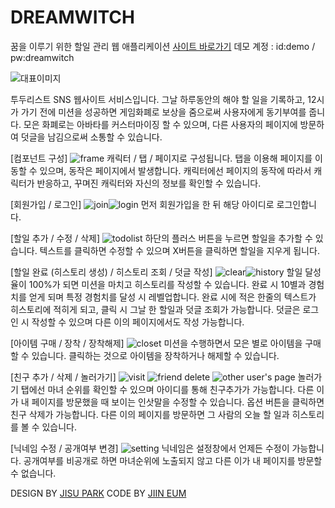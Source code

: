 # DREAMWITCH
꿈을 이루기 위한 할일 관리 웹 애플리케이션
[사이트 바로가기](http://dreamwitch.kr/)
데모 계정 : id:demo / pw:dreamwitch

![대표이미지](/thumbnail.jpg)

투두리스트 SNS 웹사이트 서비스입니다. 
그날 하루동안의 해야 할 일을 기록하고, 12시가 가기 전에 미션을 성공하면 게임화폐로 보상을 줌으로써 사용자에게 동기부여를 줍니다. 
모은 화폐로는 아바타를 커스터마이징 할 수 있으며, 다른 사용자의 페이지에 방문하여 덧글을 남김으로써 소통할 수 있습니다.

[컴포넌트 구성]
![frame](/readme/frame.jpg)
캐릭터 / 탭 / 페이지로 구성됩니다.
탭을 이용해 페이지를 이동할 수 있으며, 동작은 페이지에서 발생합니다.
캐릭터에선 페이지의 동작에 따라서 캐릭터가 반응하고, 꾸며진 캐릭터와 자신의 정보를 확인할 수 있습니다.

[회원가입 / 로그인]
![join](/readme/join.jpg)![login](/readme/login.jpg)
먼저 회원가입을 한 뒤 해당 아이디로 로그인합니다.

[할일 추가 / 수정 / 삭제]
![todolist](/readme/todolist.jpg)
하단의 플러스 버튼을 누르면 할일을 추가할 수 있습니다.
텍스트를 클릭하면 수정할 수 있으며 X버튼을 클릭하면 할일을 지우게 됩니다.

[할일 완료 (히스토리 생성) / 히스토리 조회 / 덧글 작성]
![clear](/readme/clear.jpg)![history](/readme/history.jpg)
할일 달성율이 100%가 되면 미션을 마치고 히스토리를 작성할 수 있습니다.
완료 시 10별과 경험치를 얻게 되며 특정 경험치를 달성 시 레벨업합니다.
완료 시에 적은 한줄의 텍스트가 히스토리에 적히게 되고, 
클릭 시 그날 한 할일과 덧글 조회가 가능합니다.
덧글은 로그인 시 작성할 수 있으며 다른 이의 페이지에서도 작성 가능합니다.

[아이템 구매 / 장착 / 장착해제]
![closet](/readme/closet.jpg)
미션을 수행하면서 모은 별로 아이템을 구매할 수 있습니다.
클릭하는 것으로 아이템을 장착하거나 해제할 수 있습니다.

[친구 추가 / 삭제 / 놀러가기]
![visit](/readme/visit.jpg)
![friend delete](/readme/friend_del.jpg)
![other user's page](/readme/other_page.jpg)
놀러가기 탭에선 마녀 순위를 확인할 수 있으며 아이디를 통해 친구추가가 가능합니다.
다른 이가 내 페이지를 방문했을 때 보이는 인삿말을 수정할 수 있습니다.
옵션 버튼을 클릭하면 친구 삭제가 가능합니다.
다른 이의 페이지를 방문하면 그 사람의 오늘 할 일과 히스토리를 볼 수 있습니다.

[닉네임 수정 / 공개여부 변경]
![setting](/readme/setting.jpg)
닉네임은 설정창에서 언제든 수정이 가능합니다.
공개여부를 비공개로 하면 마녀순위에 노출되지 않고 다른 이가 내 페이지를 방문할 수 없습니다.


DESIGN BY [JISU PARK](https://github.com/gpg1127)
CODE BY [JIIN EUM](https://github.com/jiindev)
